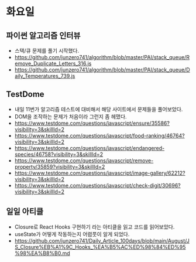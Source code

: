 # 화요일


## 파이썬 알고리즘 인터뷰
* 스택/큐 문제를 풀기 시작했다.
* https://github.com/junzero741/algorithm/blob/master/PAI/stack_queue/Remove_Duplicate_Letters_316.js
* https://github.com/junzero741/algorithm/blob/master/PAI/stack_queue/Daily_Temperatures_739.js


## TestDome
* 내일 11번가 알고리즘 테스트에 대비해서 해당 사이트에서 문제들을 풀어보았다.
* DOM을 조작하는 문제가 처음이라 그런지 좀 헤맸다.
* https://www.testdome.com/questions/javascript/ensure/35586?visibility=3&skillId=2
* https://www.testdome.com/questions/javascript/food-ranking/46764?visibility=3&skillId=2
* https://www.testdome.com/questions/javascript/endangered-species/46758?visibility=3&skillId=2
* https://www.testdome.com/questions/javascript/remove-property/35859?visibility=3&skillId=2
* https://www.testdome.com/questions/javascript/image-gallery/62212?visibility=3&skillId=2
* https://www.testdome.com/questions/javascript/check-digit/30696?visibility=3&skillId=2





## 일일 아티클
* Closure로 React Hooks 구현하기 라는 아티클을 읽고 코드를 읽어보았다.
* useState가 어떻게 작동하는지 어렴풋이 알게 되었다.
* https://github.com/junzero741/Daily_Article_100days/blob/main/August/JS_Closure%EB%A1%9C_Hooks_%EA%B5%AC%ED%98%84%ED%95%98%EA%B8%B0.md
